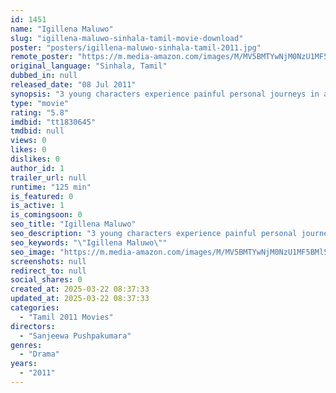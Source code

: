 ```yaml
---
id: 1451
name: "Igillena Maluwo"
slug: "igillena-maluwo-sinhala-tamil-movie-download"
poster: "posters/igillena-maluwo-sinhala-tamil-2011.jpg"
remote_poster: "https://m.media-amazon.com/images/M/MV5BMTYwNjM0NzU1MF5BMl5BanBnXkFtZTcwOTU1NzIzNQ@@._V1_SX300.jpg"
original_language: "Sinhala, Tamil"
dubbed_in: null
released_date: "08 Jul 2011"
synopsis: "3 young characters experience painful personal journeys in a civil war trodden Sri Lankan village, surrounded by a backdrop of violence, sexual frustration and political hypocrisy."
type: "movie"
rating: "5.8"
imdbid: "tt1830645"
tmdbid: null
views: 0
likes: 0
dislikes: 0
author_id: 1
trailer_url: null
runtime: "125 min"
is_featured: 0
is_active: 1
is_comingsoon: 0
seo_title: "Igillena Maluwo"
seo_description: "3 young characters experience painful personal journeys in a civil war trodden Sri Lankan village, surrounded by a backdrop of violence, sexual frustration and political hypocrisy."
seo_keywords: "\"Igillena Maluwo\""
seo_image: "https://m.media-amazon.com/images/M/MV5BMTYwNjM0NzU1MF5BMl5BanBnXkFtZTcwOTU1NzIzNQ@@._V1_SX300.jpg"
screenshots: null
redirect_to: null
social_shares: 0
created_at: 2025-03-22 08:37:33
updated_at: 2025-03-22 08:37:33
categories:
  - "Tamil 2011 Movies"
directors:
  - "Sanjeewa Pushpakumara"
genres:
  - "Drama"
years:
  - "2011"
---
```

